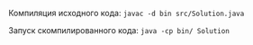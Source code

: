 Компиляция исходного кода:
`javac -d bin src/Solution.java`

Запуск скомпилированного кода:
`java -cp bin/ Solution`
